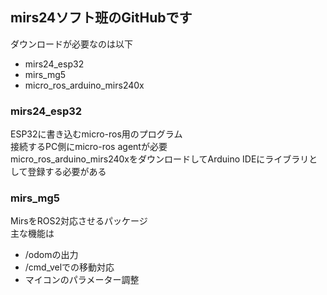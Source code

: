 ## mirs24ソフト班のGitHubです
ダウンロードが必要なのは以下
- mirs24_esp32
- mirs_mg5
- micro_ros_arduino_mirs240x

### mirs24_esp32
ESP32に書き込むmicro-ros用のプログラム\
接続するPC側にmicro-ros agentが必要\
micro_ros_arduino_mirs240xをダウンロードしてArduino IDEにライブラリとして登録する必要がある

### mirs_mg5
MirsをROS2対応させるパッケージ\
主な機能は
- /odomの出力
- /cmd_velでの移動対応
- マイコンのパラメーター調整
